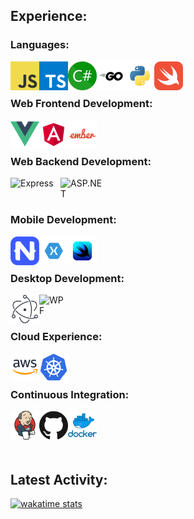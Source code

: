 ## Experience:

### Languages:

[<img align="left" title="JavaScript" width="46px" src="https://raw.githubusercontent.com/github/explore/67facbdc970290df97adcb48c28f9d884bbe8dd8/topics/javascript/javascript.png" />][javascript]
[<img align="left" title="TypeScript" width="46px" src="https://raw.githubusercontent.com/github/explore/67facbdc970290df97adcb48c28f9d884bbe8dd8/topics/typescript/typescript.png" />][typescript]
[<img align="left" title="C#" width="46px" src="https://raw.githubusercontent.com/github/explore/67facbdc970290df97adcb48c28f9d884bbe8dd8/topics/csharp/csharp.png" />][csharp]
[<img align="left" title="GoLang" width="46px" src="https://raw.githubusercontent.com/github/explore/67facbdc970290df97adcb48c28f9d884bbe8dd8/topics/go/go.png" />][golang]
[<img align="left" title="Python" width="46px" src="https://raw.githubusercontent.com/github/explore/67facbdc970290df97adcb48c28f9d884bbe8dd8/topics/python/python.png" />][python]
[<img align="left" title="Swift" width="46px" src="https://raw.githubusercontent.com/github/explore/67facbdc970290df97adcb48c28f9d884bbe8dd8/topics/swift/swift.png" />][swift]

<br />
<br />

### Web Frontend Development:

[<img align="left" title="VueJS" width="46px" src="https://raw.githubusercontent.com/github/explore/67facbdc970290df97adcb48c28f9d884bbe8dd8/topics/vue/vue.png" />][vue]
[<img align="left" title="Angular" width="46px" src="https://raw.githubusercontent.com/github/explore/67facbdc970290df97adcb48c28f9d884bbe8dd8/topics/angular/angular.png" />][angular]
[<img align="left" title="EmberJS" width="46px" src="https://raw.githubusercontent.com/github/explore/67facbdc970290df97adcb48c28f9d884bbe8dd8/topics/ember/ember.png" />][ember]

<br />
<br />

### Web Backend Development:

[<img align="left" title="Express" width="80px" src="https://user-images.githubusercontent.com/5616486/95446500-11d01e00-0969-11eb-9c25-6196e21f2576.png" />][express]
[<img align="left" title="ASP.NET" width="75px" src="https://user-images.githubusercontent.com/5616486/95446649-3deb9f00-0969-11eb-9b5a-2e285ca7f79f.png" />][aspnet]

<br />
<br />

### Mobile Development:

[<img align="left" title="NativeScript" width="46px" src="https://raw.githubusercontent.com/github/explore/67facbdc970290df97adcb48c28f9d884bbe8dd8/topics/nativescript/nativescript.png" />][nativescript]
[<img align="left" title="Xamarin" width="46px" src="https://raw.githubusercontent.com/github/explore/67facbdc970290df97adcb48c28f9d884bbe8dd8/topics/xamarin/xamarin.png" />][xamarin]
[<img align="left" title="Xamarin" width="46px" src="https://raw.githubusercontent.com/github/explore/ecafd74ee977bc5f312cb476f3ba8054ce232f0e/topics/swiftui/swiftui.png" />][swiftui]

<br />
<br />

### Desktop Development:

[<img align="left" title="Electron" width="46px" src="https://raw.githubusercontent.com/github/explore/67facbdc970290df97adcb48c28f9d884bbe8dd8/topics/electron/electron.png" />][electron]
[<img align="left" title="WPF" width="46px" src="https://user-images.githubusercontent.com/5616486/95445816-1fd16f00-0968-11eb-8527-ae5ba69b3dc6.png" />][wpf]

<br />
<br />

### Cloud Experience:

[<img align="left" title="Docker" width="46px" src="https://raw.githubusercontent.com/github/explore/67facbdc970290df97adcb48c28f9d884bbe8dd8/topics/aws/aws.png" />][aws]
[<img align="left" title="Kubernetes" width="46px" src="https://raw.githubusercontent.com/github/explore/67facbdc970290df97adcb48c28f9d884bbe8dd8/topics/kubernetes/kubernetes.png" />][kubernetes]

<br />
<br />

### Continuous Integration:

[<img align="left" title="Jenkins" width="46px" src="https://raw.githubusercontent.com/github/explore/67facbdc970290df97adcb48c28f9d884bbe8dd8/topics/jenkins/jenkins.png" />][jenkins]
[<img align="left" title="Github Actions" width="46px" src="https://raw.githubusercontent.com/github/explore/67facbdc970290df97adcb48c28f9d884bbe8dd8/topics/github/github.png" />][github-actions]
[<img align="left" title="Docker" width="46px" src="https://raw.githubusercontent.com/github/explore/67facbdc970290df97adcb48c28f9d884bbe8dd8/topics/docker/docker.png" />][docker]

<br />
<br />
<br />
<br />

## Latest Activity:
[![wakatime stats](https://github-readme-stats.vercel.app/api/wakatime?username=ventsislav_georgiev&hide_title=true&hide_border=true&bg_color=0000)](https://wakatime.com/@ventsislav_georgiev)

[javascript]: https://developer.mozilla.org/en-US/docs/Web/JavaScript
[typescript]: https://www.typescriptlang.org
[csharp]: https://docs.microsoft.com/en-us/dotnet/csharp/getting-started/introduction-to-the-csharp-language-and-the-net-framework
[golang]: https://golang.org
[python]: https://www.python.org
[swift]: https://swift.org/documentation/

[vue]: https://vuejs.org
[angular]: https://angular.io
[ember]: https://emberjs.com

[express]: https://expressjs.com
[aspnet]: https://github.com/dotnet/aspnetcore

[nativescript]: https://nativescript.org
[xamarin]: https://dotnet.microsoft.com/apps/xamarin
[swiftui]: https://developer.apple.com/documentation/swiftui/

[electron]: https://www.electronjs.org
[wpf]: https://github.com/dotnet/wpf

[aws]: https://aws.amazon.com

[jenkins]: https://www.jenkins.io
[github-actions]: https://github.com/features/actions
[docker]: https://www.docker.com
[kubernetes]: https://kubernetes.io
